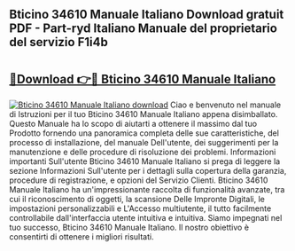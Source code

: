 ## Bticino 34610 Manuale Italiano Download gratuit PDF - Part-ryd Italiano Manuale del proprietario del servizio F1i4b

# <h2><a href="http://dffk0f.blite.top/?on=Bticino+34610+Manuale+Italiano">🔗Download 👉🔴 Bticino 34610 Manuale Italiano</a></h2>

[![Bticino 34610 Manuale Italiano download](https://i.imgur.com/lujVjoI.png)](http://dffk0f.blite.top/?on=Bticino+34610+Manuale+Italiano)
Ciao e benvenuto nel manuale di Istruzioni per il tuo Bticino 34610 Manuale Italiano appena disimballato. Questo Manuale ha lo scopo di aiutarti a ottenere il massimo dal tuo Prodotto fornendo una panoramica completa delle sue caratteristiche, del processo di installazione, del manuale Dell'utente, dei suggerimenti per la manutenzione e delle procedure di risoluzione dei problemi. Informazioni importanti Sull'utente Bticino 34610 Manuale Italiano si prega di leggere la sezione Informazioni Sull'utente per i dettagli sulla copertura della garanzia, procedure di registrazione, e opzioni del Servizio Clienti. Bticino 34610 Manuale Italiano ha un'impressionante raccolta di funzionalità avanzate, tra cui il riconoscimento di oggetti, la scansione Delle Impronte Digitali, le impostazioni personalizzabili e L'Accesso multiutente, il tutto facilmente controllabile dall'interfaccia utente intuitiva e intuitiva. Siamo impegnati nel tuo successo, Bticino 34610 Manuale Italiano. Il nostro obiettivo è consentirti di ottenere i migliori risultati.

